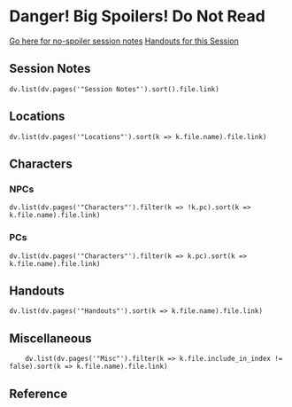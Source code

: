 # Danger! Big Spoilers! Do Not Read
[Go here for no-spoiler session notes](https://cos.nathanorick.com/no-spoilers/campaign-notes/index.html)
[Handouts for this Session](https://cos.nathanorick.com/no-spoilers/campaign-notes/new-handouts.html)

## Session Notes
```dataviewjs
dv.list(dv.pages('"Session Notes"').sort().file.link)
```
## Locations
```dataviewjs
dv.list(dv.pages('"Locations"').sort(k => k.file.name).file.link)
```
## Characters
### NPCs
```dataviewjs
dv.list(dv.pages('"Characters"').filter(k => !k.pc).sort(k => k.file.name).file.link)
```
### PCs
```dataviewjs
dv.list(dv.pages('"Characters"').filter(k => k.pc).sort(k => k.file.name).file.link)
```
## Handouts
```dataviewjs
dv.list(dv.pages('"Handouts"').sort(k => k.file.name).file.link)
```
## Miscellaneous
```dataviewjs
	dv.list(dv.pages('"Misc"').filter(k => k.file.include_in_index != false).sort(k => k.file.name).file.link)
```
## Reference